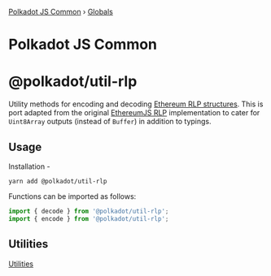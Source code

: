 [Polkadot JS Common](README.md) › [Globals](globals.md)

# Polkadot JS Common

# @polkadot/util-rlp

Utility methods for encoding and decoding [Ethereum RLP structures](https://github.com/ethereum/wiki/wiki/%5BEnglish%5D-RLP). This is port adapted from the original [EthereumJS RLP](https://github.com/ethereumjs/rlp/blob/0ce09db81fc303fcee593f7cc094ba44015f9b92.js) implementation to cater for `Uint8Array` outputs (instead of `Buffer`) in addition to typings.

## Usage

Installation -

```
yarn add @polkadot/util-rlp
```

Functions can be imported as follows:

```js
import { decode } from '@polkadot/util-rlp';
import { encode } from '@polkadot/util-rlp';
```

## Utilities

[Utilities](SUMMARY.md)

